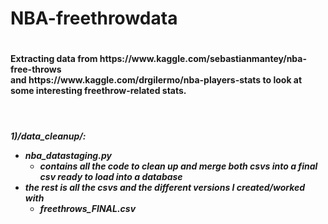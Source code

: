 <h1>NBA-freethrowdata<h1>
<h4>Extracting data from https://www.kaggle.com/sebastianmantey/nba-free-throws <br>
and https://www.kaggle.com/drgilermo/nba-players-stats to 
look at some interesting freethrow-related stats.</h4>

<br><h5>1)/data_cleanup/:
  
* nba_datastaging.py 
  * contains all the code to clean up and merge both csvs into a final csv ready to load into a database
* the rest is all the csvs and the different versions I created/worked with
  * **freethrows_FINAL.csv** 
